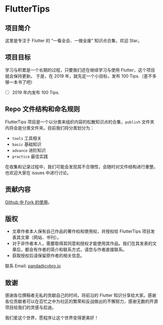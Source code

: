 # FlutterTips

## 项目简介

这里是专注于 Flutter 的 “一看全会、一做全废” 知识点合集，欢迎 Star。

## 项目目标

学习与积累是一个长期的过程，只要我们还在继续学习与使用 Flutter，这个项目就会保持更新。
于是，在 2019 年，就先定一个小目标，发布 100 Tips.（差不多够一本书了吧）

* [ ] 2019 年内发布 100 Tips.

## Repo 文件结构和命名规则

FlutterTips 项目是一个以分类来组织内容的松散知识点的合集，`publish` 文件夹内将会是分类文件夹。目前我们将分类划分为： 

* `tools` 工具相关
* `basic` 基础知识
* `advance` 进阶知识
* `practice` 最佳实践

在收集和记录过程中，我们可能会发现其不合理性，会随时对文件结构进行重整。也欢迎大家在 issues 中进行讨论。

## 贡献内容

[Github 中 Fork 的使用](https://blog.linguofeng.com/archive/2012/11/16/git-github-fork.html)。

## 版权

* 文章作者本人保有自己作品的著作权和使用权，并授权给 FlutterTips 项目发表其文章（网站、书刊）。
* 对于非作者本人，需要取得其同意和授权才能使用其作品。我们在其发表的文章后，都会有作者的简介和联系方式，请您与作者直接联系。
* 获取授权后请保留原作者的相关信息。

联系 Email: panda@cvbro.io

## 致谢

感谢各位撰稿者无私的贡献自己的时间，将前沿的 Flutter 知识分享给大家。感谢各位贡献者可以在百忙之中为社区的繁荣和反战做出的不懈努力，感谢无数的开源项目给我们的灵感与启迪。

我们爱这个世界，愿程序让这个世界变得更美好！
